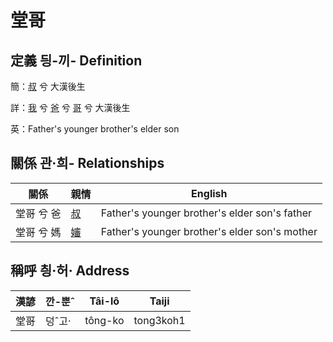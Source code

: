 # 堂哥
## 定義 딍-끼- Definition
簡：[叔](member11.md) 兮 大漢後生

詳：[我](member1.md) 兮 [爸](member2.md) 兮 [哥](member11.md) 兮 大漢後生

英：Father's younger brother's elder son

## 關係 관·희- Relationships

關係 | 親情 | English
--- | --- | --- 
堂哥 兮 爸 | [叔](member11.md) | Father's younger brother's elder son's father
堂哥 兮 媽 | [嬸](member34.md) | Father's younger brother's elder son's mother


## 稱呼 칑·허· Address

漢諺 | 깐-뿐ˆ | Tâi-lô | Taiji
--- | --- | --- | --- 
堂哥 | 덩ˆ고· | tông-ko | tong3koh1 
